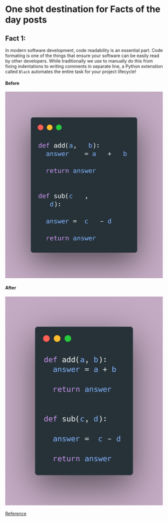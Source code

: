 # One shot destination for Facts of the day posts

## Fact 1:

In modern software development, code readability is an essential part. Code formating is one of the things that ensure your software can be easily read by other developers. While traditionally we use to manually do this from fixing indentations to writing comments in separate line, a Python extenstion called `Black` automates the entire task for your project lifecycle!

#### Before

![](./assets/black_before.png)

#### After

![](./assets/black_after.png)

[Reference](https://black.readthedocs.io/en/stable/pyproject_toml.html#what-on-earth-is-a-pyproject-toml-file)
